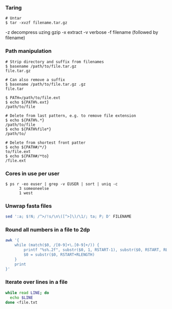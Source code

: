 ### Taring
```console
# Untar
$ tar -xvzf filename.tar.gz
```
-z  decompress uzing gzip
-x  extract 
-v  verbose
-f  filename (followed by filename)


### Path manipulation

``` console 
# Strip directory and suffix from filenames 
$ basename /path/to/file.tar.gz 
file.tar.gz

# Can also remove a suffix
$ basename /path/to/file.tar.gz .gz 
file.tar

$ PATH=/path/to/file.ext
$ echo ${PATH%.ext}
/path/to/file

# Delete from last pattern, e.g. to remove file extension
$ echo ${PATH%.*}
/path/to/file
$ echo ${PATH%file*}
/path/to/

# Delete from shortest front patter
$ echo ${PATH#/*/}
to/file.ext
$ echo ${PATH#/*to}
/file.ext

```

### Cores in use per user
```console
$ ps r -eo euser | grep -v EUSER | sort | uniq -c
      3 someoneelse
      1 west
```

### Unwrap fasta files
``` bash
sed ':a; $!N; /^>/!s/\n\([^>]\)/\1/; ta; P; D' FILENAME
```

### Round all numbers in a file to 2dp
```bash
awk '{
    while (match($0, /[0-9]+\.[0-9]+/)) {
        printf "%s%.2f", substr($0, 1, RSTART-1), substr($0, RSTART, RLENGTH)
        $0 = substr($0, RSTART+RLENGTH)
    }
    print
}'
```

### Iterate over lines in a file

```bash
while read LINE; do
  echo $LINE
done <file.txt

```


